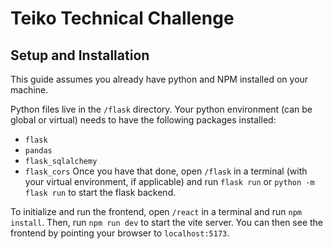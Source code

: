 # Teiko Technical Challenge

## Setup and Installation
This guide assumes you already have python and NPM installed on your machine.

Python files live in the `/flask` directory. Your python environment (can be global or virtual) needs to have the following packages installed:
 - `flask` 
 - `pandas`
 - `flask_sqlalchemy`
 - `flask_cors`
Once you have that done, open `/flask` in a terminal (with your virtual environment, if applicable) and run `flask run` or `python -m flask run` to start the flask backend.

To initialize and run the frontend, open `/react` in a terminal and run `npm install`. Then, run `npm run dev` to start the vite server. You can then see the frontend by pointing your browser to `localhost:5173`.